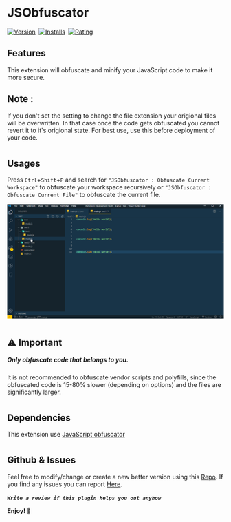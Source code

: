 # JSObfuscator

[![Version](https://vsmarketplacebadge.apphb.com/version/softheroes.jsobfuscator.svg)](https://marketplace.visualstudio.com/items?itemName=softheroes.jsobfuscator)&ensp;[![Installs](https://vsmarketplacebadge.apphb.com/installs/softheroes.jsobfuscator.svg)](https://marketplace.visualstudio.com/items?itemName=softheroes.jsobfuscator)&ensp;[![Rating](https://vsmarketplacebadge.apphb.com/rating/softheroes.jsobfuscator.svg)](https://marketplace.visualstudio.com/items?itemName=softheroes.jsobfuscator)


## Features
This extension will obfuscate and minify your JavaScript code to make it more secure.

## Note : 
If you don't set the setting to change the file extension your origional files will be overwritten. In that case once the code gets obfuscated you cannot revert it to it's origional state. For best use, use this before deployment of your code.

#

## Usages
Press `Ctrl`+`Shift`+`P` and search for `"JSObfuscator : Obfuscate Current Workspace"` to obfuscate your workspace recursively or `"JSObfuscator : Obfuscate Current File"` to obfuscate the current file.

![Preview](images/ss.gif)


#

## ⚠ Important
##### Only obfuscate code that belongs to you. 

It is not recommended to obfuscate vendor scripts and polyfills, since the obfuscated code is 15-80% slower (depending on options) and the files are significantly larger.

#

## Dependencies
This extension use [JavaScript obfuscator](https://github.com/javascript-obfuscator/javascript-obfuscator)

#

## Github & Issues

Feel free to modify/change or create a new better version using this [Repo](https://github.com/SoftHeroes/JSObfuscator). If you find any issues you can report [Here](https://github.com/SoftHeroes/JSObfuscator/issues).

__*`Write a review if this plugin helps you out anyhow`*__

**Enjoy! 🤗**
